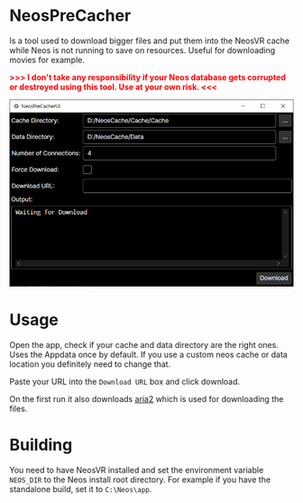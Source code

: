 # NeosPreCacher

Is a tool used to download bigger files and put them into the NeosVR cache while Neos is not running to save on resources. Useful for downloading movies for example.

<span style="color:red">**>>> I don't take any responsibility if your Neos database gets corrupted or destroyed using this tool. Use at your own risk. <<<**</span>

![](screenshots/screenshot.jpg)

# Usage 

Open the app, check if your cache and data directory are the right ones. Uses the Appdata once by default. If you use a custom neos cache or data location you definitely need to change that.

Paste your URL into the `Download URL` box and click download.

On the first run it also downloads [aria2](https://aria2.github.io/) which is used for downloading the files.

# Building

You need to have NeosVR installed and set the environment variable `NEOS_DIR` to the Neos install root directory. For example if you have the standalone build, set it to `C:\Neos\app`.